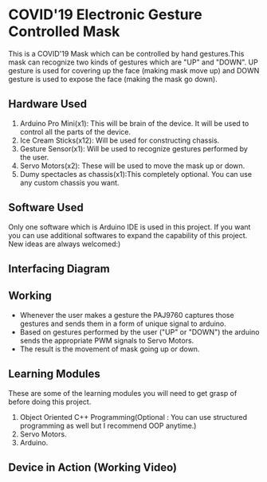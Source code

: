 # COVID'19 Electronic Gesture Controlled Mask
This is a COVID'19 Mask which can be controlled by hand gestures.This mask can recognize two kinds of gestures which are 
"UP" and "DOWN". UP gesture is used for covering up the face (making mask move up) and DOWN gesture is used to expose the 
face (making the mask go down).

## Hardware Used
1. Arduino Pro Mini(x1): This will be brain of the device. It will be used to control all the parts of the device.
2. Ice Cream Sticks(x12): Will be used for constructing chassis.
3. Gesture Sensor(x1): Will be used to recognize gestures performed by the user.
4. Servo Motors(x2): These will be used to move the mask up or down.
5. Dumy spectacles as chassis(x1):This completely optional. You can use any custom chassis you want.

## Software Used
Only one software which is Arduino IDE is used in this project. If you want you can use additional softwares to expand
the capability of this project. New ideas are always welcomed:)

## Interfacing Diagram

## Working
- Whenever the user makes a gesture the PAJ9760 captures those gestures and sends them in a form of unique signal 
  to arduino.
- Based on gestures performed by the user ("UP" or "DOWN") the arduino sends the appropriate PWM signals to Servo 
  Motors.
- The result is the movement of mask going up or down.

## Learning Modules
These are some of the learning modules you will need to get grasp of before doing this project.

1. Object Oriented C++ Programming(Optional : You can use structured programming as well but I recommend OOP anytime.)
2. Servo Motors.
3. Arduino.

## Device in Action (Working Video)
